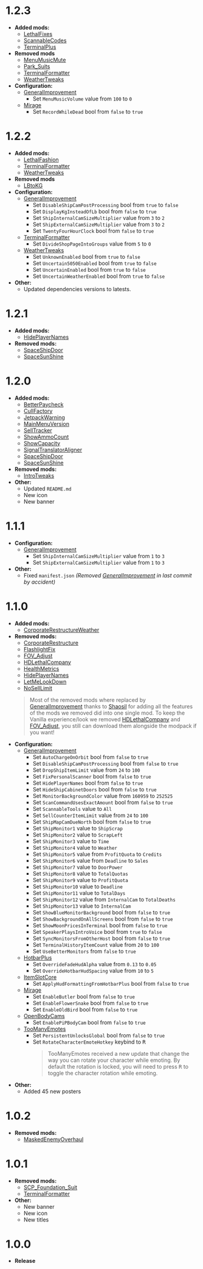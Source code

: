 # 1.2.3
+ **Added mods:**
    + [LethalFixes](https://thunderstore.io/c/lethal-company/p/Dev1A3/LethalFixes/)
    + [ScannableCodes](https://thunderstore.io/c/lethal-company/p/Dev1A3/ScannableCodes/)
    + [TerminalPlus](https://thunderstore.io/c/lethal-company/p/Slam/TerminalPlus/)
+ **Removed mods**
    + [MenuMusicMute](https://thunderstore.io/c/lethal-company/p/Graze/MenuMusicMute/)
    + [Park_Suits](https://thunderstore.io/c/lethal-company/p/Park/Park_Suits/)
    + [TerminalFormatter](https://thunderstore.io/c/lethal-company/p/mrov/TerminalFormatter/)
    + [WeatherTweaks](https://thunderstore.io/c/lethal-company/p/mrov/WeatherTweaks/)
+ **Configuration:**
    + [GeneralImprovement](https://thunderstore.io/c/lethal-company/p/ShaosilGaming/GeneralImprovements/)
        + Set `MenuMusicVolume` value from `100` to `0`
    + [Mirage](https://thunderstore.io/c/lethal-company/p/qwbarch/Mirage/)
        + Set `RecordWhileDead` bool from `false` to `true`


# 1.2.2
+ **Added mods:**
    + [LethalFashion](https://thunderstore.io/c/lethal-company/p/BatTeam/LethalFashion/)
    + [TerminalFormatter](https://thunderstore.io/c/lethal-company/p/mrov/TerminalFormatter/)
    + [WeatherTweaks](https://thunderstore.io/c/lethal-company/p/mrov/WeatherTweaks/)
+ **Removed mods**
    + [LBtoKG](https://thunderstore.io/c/lethal-company/p/Zduniusz/LBtoKG/)
+ **Configuration:**
    + [GeneralImprovement](https://thunderstore.io/c/lethal-company/p/ShaosilGaming/GeneralImprovements/)
        + Set `DisableShipCamPostProcessing` bool from `true` to `false`
        + Set `DisplayKgInsteadOfLb` bool from `false` to `true`
        + Set `ShipInternalCamSizeMultiplier` value from `3` to `2`
        + Set `ShipExternalCamSizeMultiplier` value from `3` to `2`
        + Set `TwentyFourHourClock` bool from `false` to `true`
    + [TerminalFormatter](https://thunderstore.io/c/lethal-company/p/mrov/TerminalFormatter/)
        + Set `DivideShopPageIntoGroups` value from `5` to `0`
    + [WeatherTweaks](https://thunderstore.io/c/lethal-company/p/mrov/WeatherTweaks/)
        + Set `UnknownEnabled` bool from `true` to `false`
        + Set `Uncertain5050Enabled` bool from `true` to `false`
        + Set `UncertainEnabled` bool from `true` to `false`
        + Set `UncertainWeatherEnabled` bool from `true` to `false`
+ **Other:**
    + Updated dependencies versions to latests.


# 1.2.1
+ **Added mods:**
    + [HidePlayerNames](https://thunderstore.io/c/lethal-company/p/Monkeytype/HidePlayerNames/)
+ **Removed mods:**
    + [SpaceShipDoor](https://thunderstore.io/c/lethal-company/p/Wolf11221/SpaceShipDoor/)
    + [SpaceSunShine](https://thunderstore.io/c/lethal-company/p/CatsArmy/SpaceSunShine/)


# 1.2.0
+ **Added mods:**
    + [BetterPaycheck](https://thunderstore.io/c/lethal-company/p/Swaggies/BetterPaycheck/)
    + [CullFactory](https://thunderstore.io/c/lethal-company/p/fumiko/CullFactory/)
    + [JetpackWarning](https://thunderstore.io/c/lethal-company/p/Hamunii/JetpackWarning/)
    + [MainMenuVersion](https://thunderstore.io/c/lethal-company/p/mrov/MainMenuVersion/)
    + [SellTracker](https://thunderstore.io/c/lethal-company/p/NutNutty/SellTracker/)
    + [ShowAmmoCount](https://thunderstore.io/c/lethal-company/p/SoraYuki/ShowAmmoCount/)
    + [ShowCapacity](https://thunderstore.io/c/lethal-company/p/Piggy/ShowCapacity/)
    + [SignalTranslatorAligner](https://thunderstore.io/c/lethal-company/p/LeKAKiD/SignalTranslatorAligner/)
    + [SpaceShipDoor](https://thunderstore.io/c/lethal-company/p/Wolf11221/SpaceShipDoor/)
    + [SpaceSunShine](https://thunderstore.io/c/lethal-company/p/CatsArmy/SpaceSunShine/)
+ **Removed mods:**
    + [IntroTweaks](https://thunderstore.io/c/lethal-company/p/Owen3H/IntroTweaks/)
+ **Other:**
    + Updated `README.md`
    + New icon
    + New banner


# 1.1.1
+ **Configuration:**
    + [GeneralImprovement](https://thunderstore.io/c/lethal-company/p/ShaosilGaming/GeneralImprovements/)
        + Set `ShipInternalCamSizeMultiplier` value from `1` to `3`
        + Set `ShipExternalCamSizeMultiplier` value from `1` to `3`
+ **Other:**
    + Fixed `manifest.json` *(Removed [GeneralImprovement](https://thunderstore.io/c/lethal-company/p/ShaosilGaming/GeneralImprovements/) in last commit by accident)*


# 1.1.0
+ **Added mods:**
    + [CorporateRestructureWeather](https://thunderstore.io/c/lethal-company/p/CatsArmy/CorporateRestructureWeather/)
+ **Removed mods:**
    + [CorporateRestructure](https://thunderstore.io/c/lethal-company/p/Jamil/Corporate_Restructure/)
    + [FlashlightFix](https://thunderstore.io/c/lethal-company/p/ShaosilGaming/FlashlightFix/)
    + [FOV_Adjust](https://thunderstore.io/c/lethal-company/p/Rozebud/FOV_Adjust/)
    + [HDLethalCompany](https://thunderstore.io/c/lethal-company/p/Sligili/HDLethalCompany/)
    + [HealthMetrics](https://thunderstore.io/c/lethal-company/p/matsuura/HealthMetrics/)
    + [HidePlayerNames](https://thunderstore.io/c/lethal-company/p/Monkeytype/HidePlayerNames/)
    + [LetMeLookDown](https://thunderstore.io/c/lethal-company/p/FlipMods/LetMeLookDown/)
    + [NoSellLimit](https://thunderstore.io/c/lethal-company/p/ViViKo/NoSellLimit/)
    > Most of the removed mods where replaced by [GeneralImprovement](https://thunderstore.io/c/lethal-company/p/ShaosilGaming/GeneralImprovements/) thanks to [Shaosil](https://github.com/Shaosil) for adding all the features of the mods we removed did into one single mod.
    > To keep the Vanilla experience/look we removed [HDLethalCompany](https://thunderstore.io/c/lethal-company/p/Sligili/HDLethalCompany/) and [FOV_Adjust](https://thunderstore.io/c/lethal-company/p/Rozebud/FOV_Adjust/), you still can download them alongside the modpack if you want!
+ **Configuration:**
    + [GeneralImprovement](https://thunderstore.io/c/lethal-company/p/ShaosilGaming/GeneralImprovements/)
        + Set `AutoChargeOnOrbit` bool from `false` to `true`
        + Set `DisableShipCamPostProcessing` bool from `false` to `true`
        + Set `DropShipItemLimit` value from `24` to `100`
        + Set `FixPersonalScanner` bool from `false` to `true`
        + Set `HidePlayerNames` bool from `false` to `true`
        + Set `HideShipCabinetDoors` bool from `false` to `true`
        + Set `MonitorBackgroundColor` value from `160959` to `252525`
        + Set `ScanCommandUsesExactAmount` bool from `false` to `true`
        + Set `ScannableTools` value to `All`
        + Set `SellCounterItemLimit` value from `24` to `100`
        + Set `ShipMapCamDueNorth` bool from `false` to `true`
        + Set `ShipMonitor1` value to `ShipScrap`
        + Set `ShipMonitor2` value to `ScrapLeft`
        + Set `ShipMonitor3` value to `Time`
        + Set `ShipMonitor4` value to `Weather`
        + Set `ShipMonitor5` value from `ProfitQuota` to `Credits`
        + Set `ShipMonitor6` value from `Deadline` to `Sales`
        + Set `ShipMonitor7` value to `DoorPower`
        + Set `ShipMonitor8` value to `TotalQuotas`
        + Set `ShipMonitor9` value to `ProfitQuota`
        + Set `ShipMonitor10` value to `Deadline`
        + Set `ShipMonitor11` value to `TotalDays`
        + Set `ShipMonitor12` value from `InternalCam` to `TotalDeaths`
        + Set `ShipMonitor13` value to `InternalCam`
        + Set `ShowBlueMonitorBackground` bool from `false` to `true`
        + Set `ShowBackgroundOnAllScreens` bool from `false` to `true`
        + Set `ShowMoonPricesInTerminal` bool from `false` to `true`
        + Set `SpeakerPlaysIntroVoice` bool from `true` to `false`
        + Set `SyncMonitorsFromOtherHost` bool from `false` to `true`
        + Set `TerminalHistoryItemCount` value from `20` to `100`
        + Set `UseBetterMonitors` from `false` to `true`
    + [HotbarPlus](https://thunderstore.io/c/lethal-company/p/FlipMods/HotbarPlus/)
        + Set `OverrideFadeHudAlpha` value from `0.13` to `0.05`
        + Set `OverrideHotbarHudSpacing` value from `10` to `5`
    + [ItemSlotCore](https://thunderstore.io/c/lethal-company/p/FlipMods/ReservedItemSlotCore/)
        + Set `ApplyHudFormattingFromHotbarPlus` bool from `false` to `true`
    + [Mirage](https://thunderstore.io/c/lethal-company/p/qwbarch/Mirage/)
        + Set `EnableButler` bool from `false` to `true`
        + Set `EnableFlowerSnake` bool from `false` to `true`
        + Set `EnableOldBird` bool from `false` to `true`
    + [OpenBodyCams](https://thunderstore.io/c/lethal-company/p/Zaggy1024/OpenBodyCams/)
        + Set `EnablePiPBodyCam` bool from `false` to `true`
    + [TooManyEmotes](https://thunderstore.io/c/lethal-company/p/FlipMods/TooManyEmotes/)
        + Set `PersistentUnlocksGlobal` bool from `false` to `true`
        + Set `RotateCharacterEmoteHotkey` keybind to <kbd>R</kbd>
            > TooManyEmotes received a new update that change the way you can rotate your character while emoting. By default the rotation is locked, you will need to press <kbd>R</kbd> to toggle the character rotation while emoting.
+ **Other:**
    + Added 45 new posters


# 1.0.2
+ **Removed mods:**
    + [MaskedEnemyOverhaul](https://thunderstore.io/c/lethal-company/p/HomelessGinger/MaskedEnemyOverhaul/)


# 1.0.1
+ **Removed mods:**
    + [SCP_Foundation_Suit](https://thunderstore.io/c/lethal-company/p/TeamClark/SCP_Foundation_Suit/)
    + [TerminalFormatter](https://thunderstore.io/c/lethal-company/p/mrov/TerminalFormatter/)
+ **Other:**
    + New banner
    + New icon
    + New titles


# 1.0.0
+ **Release**
